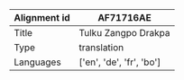 |Alignment id | AF71716AE
| --- | --- 
|Title | Tulku Zangpo Drakpa 
|Type | translation
|Languages | ['en', 'de', 'fr', 'bo']